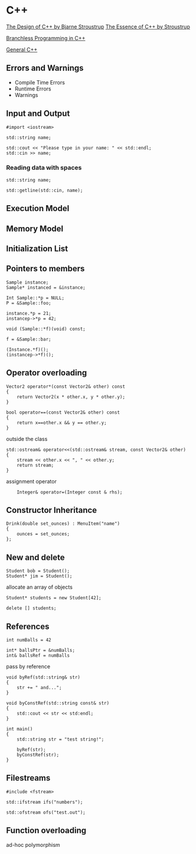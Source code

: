 # C++

[The Design of C++ by Bjarne Stroustrup](https://www.youtube.com/watch?v=69edOm889V4)
[The Essence of C++ by Stroustrup](https://www.youtube.com/watch?v=86xWVb4XIyE)

[Branchless Programming in C++](https://www.youtube.com/watch?v=g-WPhYREFjk)

[General C++](https://www.youtube.com/playlist?list=PLYmIsLVSssdLsw9ic8TV8wcEky5TGc4Ro)  

## Errors and Warnings
- Compile Time Errors
- Runtime Errors
- Warnings

## Input and Output
```
#import <iostream>

std::string name;

std::cout << "Please type in your name: " << std::endl;
std::cin >> name;
```

### Reading data with spaces
```
std::string name;

std::getline(std::cin, name);
```

## Execution Model

## Memory Model

## Initialization List

## Pointers to members
```
Sample instance;
Sample* instanced = &instance;

Int Sample::*p = NULL;
P = &Sample::foo;

instance.*p = 21;
instancep->*p = 42;

void (Sample::*f)(void) const;

f = &Sample::bar;

(Instance.*f)();
(instancep->*f)();
```

## Operator overloading

```
Vector2 operator*(const Vector2& other) const
{
	return Vector2(x * other.x, y * other.y);
}
```
```
bool operator==(const Vector2& other) const
{
	return x==other.x && y == other.y;
}
```

outside the class  
```
std::ostream& operator<<(std::ostream& stream, const Vector2& other)
{
	stream << other.x << ", " << other.y;
	return stream;
}
```

assignment operator
```
	Integer& operator=(Integer const & rhs);
```

## Constructor Inheritance
```
Drink(double set_ounces) : MenuItem("name")
{
	ounces = set_ounces;
};
```

## New and delete
```
Student bob = Student();
Student* jim = Student();
```
allocate an array of objects
```
Student* students = new Student[42];

delete [] students;
```

## References
```
int numBalls = 42

int* ballsPtr = &numBalls;
int& ballsRef = numBalls
```
pass by reference
```
void byRef(std::string& str)
{
	str += " and...";
}

void byConstRef(std::string const& str)
{
	std::cout << str << std:endl;
}

int main()
{
	std::string str = "test string!";

	byRef(str);
	byConstRef(str);
}
```

## Filestreams
```
#include <fstream>

std::ifstream ifs("numbers");

std::ofstream ofs("test.out");
```

## Function overloading
ad-hoc polymorphism
